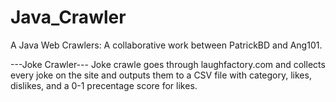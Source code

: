 # Java_Crawler
A Java Web Crawlers: A collaborative work between PatrickBD and Ang101.

---Joke Crawler---
Joke crawle goes through laughfactory.com and collects every joke on the site and outputs them to a CSV file with category, likes, dislikes, and a 0-1 precentage score for likes.
